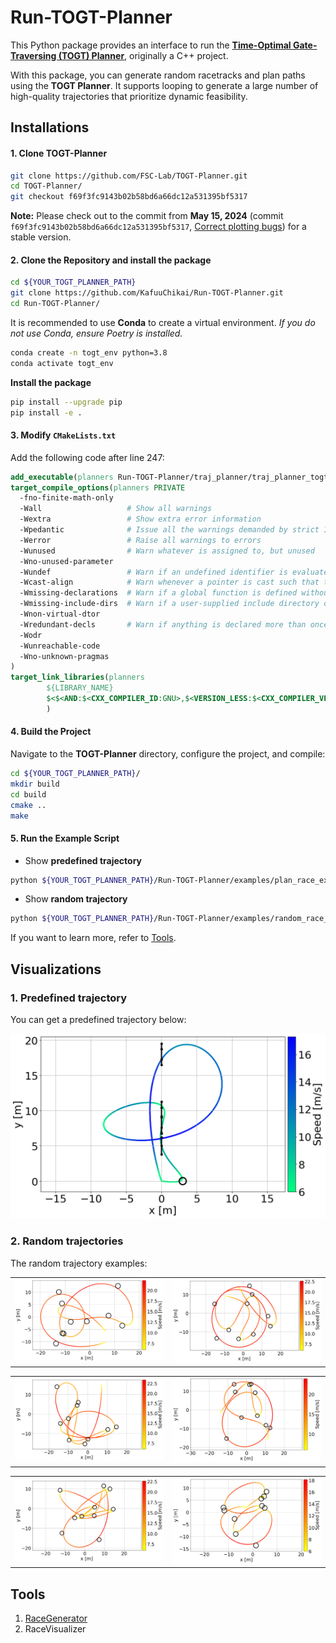 # Run-TOGT-Planner

This Python package provides an interface to run the [**Time-Optimal Gate-Traversing (TOGT) Planner**](https://github.com/FSC-Lab/TOGT-Planner), originally a C++ project.

With this package, you can generate random racetracks and plan paths using the **TOGT Planner**. It supports looping to generate a large number of high-quality trajectories that prioritize dynamic feasibility.

## Installations

#### 1. Clone TOGT-Planner

```bash
git clone https://github.com/FSC-Lab/TOGT-Planner.git
cd TOGT-Planner/
git checkout f69f3fc9143b02b58bd6a66dc12a531395bf5317
```

**Note:** Please check out to the commit from **May 15, 2024** (commit `f69f3fc9143b02b58bd6a66dc12a531395bf5317`, [Correct plotting bugs](https://github.com/FSC-Lab/TOGT-Planner/commit/f69f3fc9143b02b58bd6a66dc12a531395bf5317)) for a stable version.

#### 2. Clone the Repository and install the package

```bash
cd ${YOUR_TOGT_PLANNER_PATH}
git clone https://github.com/KafuuChikai/Run-TOGT-Planner.git
cd Run-TOGT-Planner/
```

It is recommended to use **Conda** to create a virtual environment. *If you do not use Conda, ensure Poetry is installed.*

```bash
conda create -n togt_env python=3.8
conda activate togt_env
```

**Install the package**

```bash
pip install --upgrade pip
pip install -e .
```

#### 3. Modify `CMakeLists.txt`

Add the following code after line 247:

```cmake
add_executable(planners Run-TOGT-Planner/traj_planner/traj_planner_togt.cpp)
target_compile_options(planners PRIVATE
  -fno-finite-math-only
  -Wall                   # Show all warnings
  -Wextra                 # Show extra error information
  -Wpedantic              # Issue all the warnings demanded by strict ISO C and ISO C++
  -Werror                 # Raise all warnings to errors
  -Wunused                # Warn whatever is assigned to, but unused
  -Wno-unused-parameter
  -Wundef                 # Warn if an undefined identifier is evaluated in an #if directive. 
  -Wcast-align            # Warn whenever a pointer is cast such that the required alignment of the target is increased
  -Wmissing-declarations  # Warn if a global function is defined without a previous declaration
  -Wmissing-include-dirs  # Warn if a user-supplied include directory does not exist.
  -Wnon-virtual-dtor      
  -Wredundant-decls       # Warn if anything is declared more than once in the same scope
  -Wodr
  -Wunreachable-code
  -Wno-unknown-pragmas
)
target_link_libraries(planners
        ${LIBRARY_NAME}
        $<$<AND:$<CXX_COMPILER_ID:GNU>,$<VERSION_LESS:$<CXX_COMPILER_VERSION>,9.0>>:stdc++fs>
        )
```

#### 4. Build the Project

Navigate to the **TOGT-Planner** directory, configure the project, and compile:

```bash
cd ${YOUR_TOGT_PLANNER_PATH}/
mkdir build
cd build
cmake ..
make
```

#### 5. Run the Example Script

- Show **predefined trajectory**


```bash
python ${YOUR_TOGT_PLANNER_PATH}/Run-TOGT-Planner/examples/plan_race_example.py
```

- Show **random trajectory**


```bash
python ${YOUR_TOGT_PLANNER_PATH}/Run-TOGT-Planner/examples/random_race_example.py
```

If you want to learn more, refer to [Tools](#Tools).

## Visualizations

### 1. Predefined trajectory

You can get a predefined trajectory below:

![plan_race_example](docs/plan_race_example.png)

### 2. Random trajectories

The random trajectory examples:

<table>
  <tr>
    <td style="width:50%;"><img src="docs/random_race_example/race_1.png" alt="race_1" style="width:100%;"/></td>
    <td style="width:50%;"><img src="docs/random_race_example/race_2.png" alt="race_2" style="width:100%;"/></td>
  </tr>
</table>

<table>
  <tr>
    <td style="width:50%;"><img src="docs/random_race_example/race_3.png" alt="race_3" style="width:100%;"/></td>
    <td style="width:50%;"><img src="docs/random_race_example/race_4.png" alt="race_4" style="width:100%;"/></td>
  </tr>
</table>

<table>
  <tr>
    <td style="width:50%;"><img src="docs/random_race_example/race_5.png" alt="race_5" style="width:100%;"/></td>
    <td style="width:50%;"><img src="docs/random_race_example/race_6.png" alt="race_6" style="width:100%;"/></td>
  </tr>
</table>

## Tools

1. [RaceGenerator](docs/utils_manual.md#L3)
2. RaceVisualizer